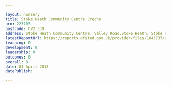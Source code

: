 ```yaml
---

layout: nursery
title: Stoke Heath Community Centre Creche
urn: 223703
postcode: CV2 3JD
address: Stoke Heath Community Centre, Valley Road,Stoke Heath, Stoke Heath, Coventry, CV2 3JD
latestReportUrl: https://reports.ofsted.gov.uk/provider/files/1043737/urn/223703.pdf
teaching: 0
development: 0
leadership: 0
outcomes: 0
overall: 0
date: 01 April 2018 
datePublish: 

---
```

